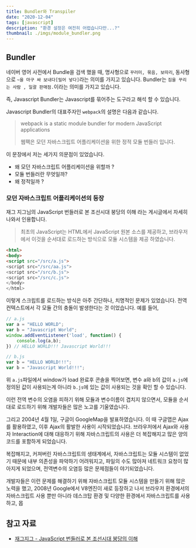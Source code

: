 ```yaml
---
title: Bundler와 Transpiler
date: "2020-12-04"
tags: [javascript]
description: "환경 설정은 여전히 어렵습니다만...?"
thumbnail: ./imgs/module_bundler.png
---
```


## Bundler

네이버 영어 사전에서 Bundle을 검색 했을 때, 명사형으로 `꾸러미, 묶음, 보따리`, 동사형으로 `~을 마구 싸 보내다[밀어 넣다]`라는 의미를 가지고 있습니다. Bundler는 `짐을 꾸리는 사람 , 일괄 판매점.`이라는 의미를 가지고 있습니다.

즉, Javascript Bundler는 Javascript를 묶어주는 도구라고 해석 할 수 있습니다.

Javascript Bundler의 대표주자인 `webpack`의 설명은 다음과 같습니다.

> webpack is a static module bundler for modern JavaScript applications
>
> 웹팩은 모던 자바스크립트 어플리케이션을 위한 정적 모듈 번들러 입니다.

이 문장에서 저는 세가지 의문점이 있었습니다.

* 왜 모던 자바스크립트 어플리케이션을 위할까 ?
* 모듈 번들러란 무엇일까?
* 왜 정적일까 ?

### 모던 자바스크립트 어플리케이션의 등장

재그 지그님의 JavaScript 번들러로 본 조선시대 붕당의 이해 라는 게시글에서 자세히 나와서 인용합니다.

> 최초의 JavaScript는 HTML에서 JavaScript 원본 소스를 제공하고, 브라우저에서 이것을 순서대로 로드하는 방식으로 모듈 시스템을 제공 하였습니다.

```html
<html>
<body>
<script src="/src/a.js">
<script src="/src/aa.js">
<script src="/src/b.js">
<script src="/src/c.js">
</body>
</html>
```

이렇게 스크립트를 로드하는 방식은 아주 간단하나, 치명적인 문제가 있었습니다. 전역 컨텍스트에서 각 모듈 간의 충돌이 발생한다는 것 이었습니다. 예를 들어,

```js
// a.js
var a = "HELLO WORLD";
var b = "Javascript World";
window.addEventListener('load', function() {
    console.log(a,b);
}) // HELLO WORLD!!! Javascript World!!!
```

```js
// b.js
var b = "HELLO WORLD!!!";
var b = "Javascript World!!!";
```

위 `a.js`파일에서 window가 load 완료후 콘솔을 찍어보면, 변수 a와 b의 값이 `a.js`에 정의된 값이 사용되는게 아니라 `b.js`에 있는 값이 사용되는 것을 확인 할 수 있습니다.

이런 전역 변수의 오염을 피하기 위해 모듈과 변수이름이 겹치지 않으면서, 모듈을 순서대로 로드하기 위해 개발자들은 많은 노고를 기울였습니다.

그리고 2004년 4월 1일, 구글이 GoogleMap을 발표하였습니다. 이 때 구글맵은 Ajax를 활용하였고, 이후 Ajax의 활발한 사용이 시작되었습니다. 브라우저에서 Ajax와 사용자 Interaction에 대해 대응하기 위해 자바스크립트의 사용은 더 복잡해지고 많은 양의 코드를 포함하게 되었습니다.

복잡해지고, 커져버린 자바스크립트의 생태계에서, 자바스크립트는 모듈 시스템이 없었기 때문에 내부 의존성을 파악하기 어려워지고, 파일의 수도 많아져 네트워크 요청이 많아지게 되었으며, 전역변수의 오염등 많은 문제점들이 야기되었습니다.

개발자들은 이런 문제를 해결하기 위해 자바스크립트 모듈 시스템을 만들기 위해 많은 노력을 했고, 2008년 Google에서 V8엔진이 새로 등장하고 나서 브라우저 환경에서의 자바스크립트 사용 뿐만 아니라 데스크탑 환경 및 다양한 환경에서 자바스크립트를 사용하고, 몹

## 참고 자료

* [재그지그 - JavaScript 번들러로 본 조선시대 붕당의 이해](https://wormwlrm.github.io/2020/08/12/History-of-JavaScript-Modules-and-Bundlers.html)